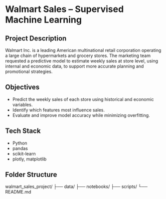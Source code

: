 # Walmart Sales – Supervised Machine Learning

## Project Description
Walmart Inc. is a leading American multinational retail corporation operating a large chain of hypermarkets and grocery stores. The marketing team requested a predictive model to estimate weekly sales at store level, using internal and economic data, to support more accurate planning and promotional strategies.

## Objectives
- Predict the weekly sales of each store using historical and economic variables.
- Identify which features most influence sales.
- Evaluate and improve model accuracy while minimizing overfitting.

## Tech Stack
- Python  
- pandas  
- scikit-learn  
- plotly, matplotlib 

## Folder Structure
walmart_sales_project/
├── data/
├── notebooks/
├── scripts/
└── README.md
